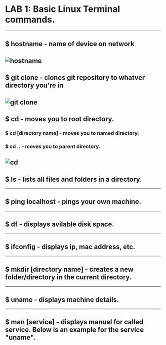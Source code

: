 
# LAB 1: Basic Linux Terminal commands.  

---
## $ hostname - name of device on network  
![hostname](/hostname.jpg)
---
## $ git clone - clones git repository to whatver directory you're in  
![git clone](/gitclone.jpg)
---
## $ cd - moves you to root directory.
### $ cd [directory name] - moves you to named directory.
### $ cd .. - moves you to parent directory.  
![cd](/cd..ls.jpg)
---
## $ ls - lists all files and folders in a directory.  
---
## $ ping localhost - pings your own machine. 
---
## $ df - displays avilable disk space.
---
## $ ifconfig - displays ip, mac address, etc. 
---
## $ mkdir [directory name] - creates a new folder/directory in the current directory.  
---
## $ uname - displays machine details.
---
## $ man [service] - displays manual for called service. Below is an example for the service "uname".
